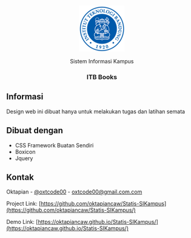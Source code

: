 
<!-- PROJECT LOGO -->
<br />
<p align="center">
  <a href="https://github.com/oktapiancaw/Statis-SIKampus">
    <img src="img/logo.png" alt="Logo" width="120" height="120">
  </a>

  <p align="center">Sistem Informasi Kampus</p>
  <h3 align="center">ITB Books</h3>
</p>




## Informasi
Design web ini dibuat hanya untuk melakukan tugas dan latihan semata


## Dibuat dengan

* CSS Framework Buatan Sendiri
* Boxicon
* Jquery

## Kontak

Oktapian - [@oxtcode00](https://www.instagram.com/oxtcode00) - oxtcode00@gmail.com.com

Project Link: [https://github.com/oktapiancaw/Statis-SIKampus](https://github.com/oktapiancaw/Statis-SIKampus/)

Demo Link: [https://oktapiancaw.github.io/Statis-SIKampus/](https://oktapiancaw.github.io/Statis-SIKampus/)
